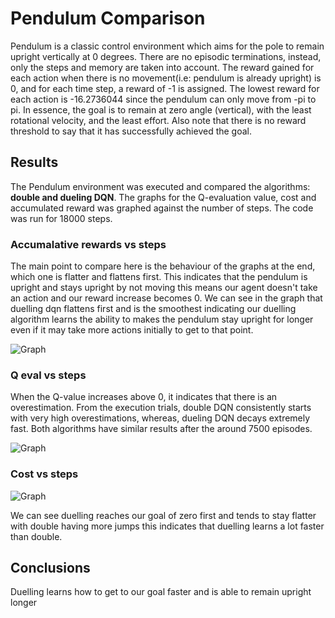 # Pendulum Comparison

Pendulum is a classic control environment which aims for the pole to remain upright vertically at 0 degrees. There are no episodic terminations, instead, only the steps and memory are taken into account. The reward gained for each action when there is no movement(i.e: pendulum is already upright) is 0, and for each time step, a reward of -1 is assigned. The lowest reward for each action is -16.2736044 since the pendulum can only move from -pi to pi. In essence, the goal is to remain at zero angle (vertical), with the least rotational velocity, and the least effort. Also note that there is no reward threshold to say that it has successfully achieved the goal.

## Results

The Pendulum environment was executed and compared the algorithms: **double and dueling DQN**. The graphs for the Q-evaluation value, cost and accumulated reward was graphed against the number of steps. The code was run for 18000 steps. 

### Accumalative rewards vs steps
The main point to compare here is the behaviour of the graphs at the end, which one is flatter and flattens first. This indicates that the pendulum is upright and stays upright by not moving this means our agent doesn't take an action and our reward increase becomes 0. We can see in the graph that duelling dqn flattens first and is the smoothest indicating our duelling algorithm learns the ability to makes the pendulum stay upright for longer even if it may take more actions initially to get to that point.

![Graph](/Pendulum/Results/acc_r_trial4.png)


### Q eval vs steps

When the Q-value increases above 0, it indicates that there is an overestimation. From the execution trials, double DQN consistently starts with very high overestimations, whereas, dueling DQN decays extremely fast. Both algorithms have similar results after the around 7500 episodes. 

![Graph](/Pendulum/Results/Q-eval_trial4.png)

### Cost vs steps

![Graph](/Pendulum/Results/cost_trial4.png)

We can see duelling reaches our goal of zero first and tends to stay flatter with double having more jumps this indicates that duelling learns a lot faster than double.

## Conclusions

Duelling learns how to get to our goal faster and is able to remain upright longer 